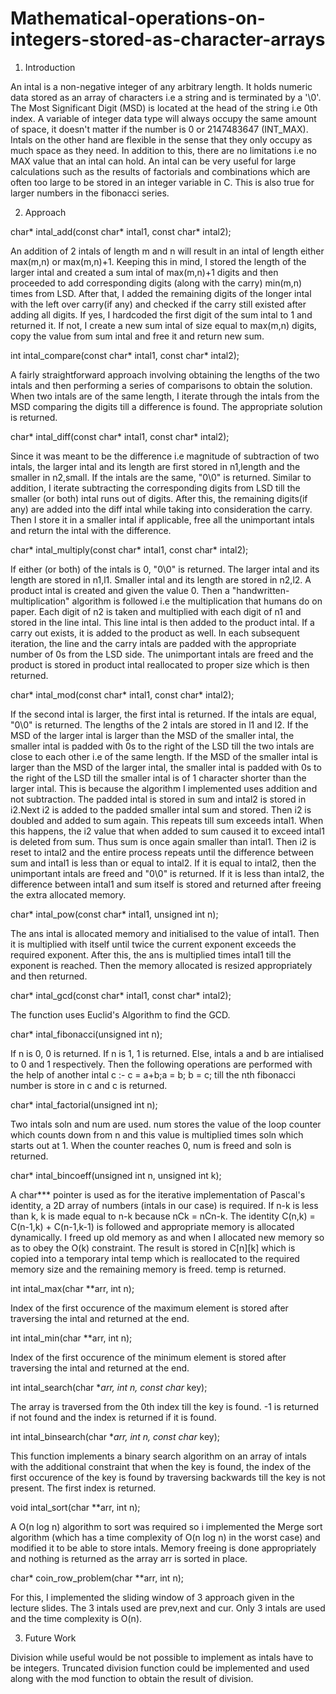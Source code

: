# Mathematical-operations-on-integers-stored-as-character-arrays
1. Introduction

An intal is a non-negative integer of any arbitrary length. It holds numeric data stored as an array of characters i.e a string and is terminated by a '\0'. 
The Most Significant Digit (MSD) is located at the head of the string i.e 0th index. A variable of integer data type will always occupy the same amount of space,
it doesn't matter if the number is 0 or 2147483647 (INT_MAX). Intals on the other hand are flexible in the sense that they only occupy as much space as they need. 
In addition to this, there are no limitations i.e no MAX value that an intal can hold. An intal can be very useful for large calculations such as the results of 
factorials and combinations which are often too large to be stored in an integer variable in C. This is also true for larger numbers in the fibonacci series.


2. Approach

char* intal_add(const char* intal1, const char* intal2);

An addition of 2 intals of length m and n will result in an intal of length either max(m,n) or max(m,n)+1. Keeping this in mind, I stored the length of the larger
intal and created a sum intal of max(m,n)+1 digits and then proceeded to add corresponding digits (along with the carry) min(m,n) times from LSD. After that, I 
added the remaining digits of the longer intal with the left over carry(if any) and checked if the carry still existed after adding all digits. If yes, I hardcoded 
the first digit of the sum intal to 1 and returned it. If not, I create a new sum intal of size equal to max(m,n) digits, copy the value from sum intal and free it 
and return new sum.

int intal_compare(const char* intal1, const char* intal2);

A fairly straightforward approach involving obtaining the lengths of the two intals and then performing a series of comparisons to obtain the solution. When two 
intals are of the same length, I iterate through the intals from the MSD comparing the digits till a difference is found. The appropriate solution is returned.

char* intal_diff(const char* intal1, const char* intal2);

Since it was meant to be the difference i.e magnitude of subtraction of two intals, the larger intal and its length are first stored in n1,length and the smaller 
in n2,small. If the intals are the same, "0\0" is returned. Similar to addition, I iterate subtracting the corresponding digits from LSD till the smaller (or both) 
intal runs out of digits. After this, the remaining digits(if any) are added into the diff intal while taking into consideration the carry. Then I store it in a 
smaller intal if applicable, free all the unimportant intals and return the intal with the difference.

char* intal_multiply(const char* intal1, const char* intal2);

If either (or both) of the intals is 0, "0\0" is returned.
The larger intal and its length are stored in n1,l1. Smaller intal and its length are stored in n2,l2. A product intal is created and given the value 0. Then a 
"handwritten-multiplication" algorithm is followed i.e the multiplication that humans do on paper. Each digit of n2 is taken and multiplied with each digit of 
n1 and stored in the line intal. This line intal is then added to the product intal. If a carry out exists, it is added to the product as well. In each subsequent 
iteration, the line and the carry intals are padded with the appropriate number of 0s from the LSD side. The unimportant intals are freed and the product is stored in
 product intal reallocated to proper size which is then returned.

char* intal_mod(const char* intal1, const char* intal2);

If the second intal is larger, the first intal is returned. If the intals are equal, "0\0" is returned. The lengths of the 2 intals are stored in l1 and l2. If the 
MSD of the larger intal is larger than the MSD of the smaller intal, the smaller intal is padded with 0s to the right of the LSD till the two intals are close to each 
other i.e of the same length. If the MSD of the smaller intal is larger than the MSD of the larger intal, the smaller intal is padded with 0s to the right of the LSD 
till the smaller intal is of 1 character shorter than the larger intal. This is because the algorithm I implemented uses addition and not subtraction. The padded intal 
is stored in sum and intal2 is stored in i2.Next i2 is added to the padded smaller intal sum and stored. Then i2 is doubled and added to sum again. This repeats till 
sum exceeds intal1. When this happens, the i2 value that when added to sum caused it to exceed intal1 is deleted from sum. Thus sum is once again smaller than intal1. 
Then i2 is reset to intal2 and the entire process repeats until the difference between sum and intal1 is less than or equal to intal2. If it is equal to intal2, then 
the unimportant intals are freed and "0\0" is returned. If it is less than intal2, the difference between intal1 and sum itself is stored and returned after freeing the 
extra allocated memory.

char* intal_pow(const char* intal1, unsigned int n);

The ans intal is allocated memory and initialised to the value of intal1. Then it is multiplied with itself until twice the current exponent exceeds the required exponent. 
After this, the ans is multiplied times intal1 till the exponent is reached. Then the memory allocated is resized appropriately and then returned.

char* intal_gcd(const char* intal1, const char* intal2);

The function uses Euclid's Algorithm to find the GCD.

char* intal_fibonacci(unsigned int n);

If n is 0, 0 is returned. If n is 1, 1 is returned. Else, intals a and b are intialised to 0 and 1 respectively. Then the following operations are performed with the help of 
another intal c :- c = a+b;a = b; b = c; till the nth fibonacci number is store in c and c is returned. 

char* intal_factorial(unsigned int n);

Two intals soln and num are used. num stores the value of the loop counter which counts down from n and this value is multiplied times soln which starts out at 1. When the 
counter reaches 0, num is freed and soln is returned.

char* intal_bincoeff(unsigned int n, unsigned int k);

A char*** pointer is used as for the iterative implementation of Pascal's identity, a 2D array of numbers (intals in our case) is required. If n-k is less than k, k is made equal to n-k
because nCk = nCn-k. The identity C(n,k) = C(n-1,k) + C(n-1,k-1) is followed and appropriate memory is allocated dynamically. I freed up old memory as and when I allocated new memory so as to obey the O(k) constraint. The result is stored in 
C[n][k] which is copied into a temporary intal temp which is reallocated to the required memory size and the remaining memory is freed. temp is returned.

int intal_max(char **arr, int n);

Index of the first occurence of the maximum element is stored after traversing the intal and returned at the end.

int intal_min(char **arr, int n);

Index of the first occurence of the minimum element is stored after traversing the intal and returned at the end.

int intal_search(char **arr, int n, const char* key);

The array is traversed from the 0th index till the key is found. -1 is returned if not found and the index is returned if it is found.

int intal_binsearch(char **arr, int n, const char* key);

This function implements a binary search algorithm on an array of intals with the additional constraint that when the key is found, the index of the first occurence of the key is 
found by traversing backwards till the key is not present. The first index is returned.

void intal_sort(char **arr, int n);

A O(n log n) algorithm to sort was required so i implemented the Merge sort algorithm (which has a time complexity of O(n log n) in the worst case) and modified it to be able to 
store intals. Memory freeing is done appropriately and nothing is returned as the array arr is sorted in place.

char* coin_row_problem(char **arr, int n);

For this, I implemented the sliding window of 3 approach given in the lecture slides. The 3 intals used are prev,next and cur. Only 3 intals are used and the time complexity is O(n).

3. Future Work

Division while useful would be not possible to implement as intals have to be integers. Truncated division function could be implemented and used along with the mod function to 
obtain the result of division. 
